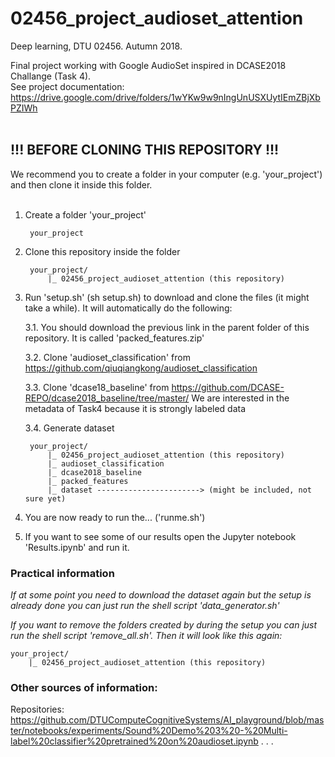 # 02456_project_audioset_attention
Deep learning, DTU 02456. Autumn 2018.<br>

Final project working with Google AudioSet inspired in DCASE2018 Challange (Task 4).<br>
See project documentation: https://drive.google.com/drive/folders/1wYKw9w9nIngUnUSXUytIEmZBjXbPZIWh<br><br>


## !!! BEFORE CLONING THIS REPOSITORY !!!
We recommend you to create a folder in your computer (e.g. 'your_project') and then clone it inside this folder.<br><br>


1. Create a folder 'your_project'

		your_project


2. Clone this repository inside the folder

		your_project/
		    |_ 02456_project_audioset_attention (this repository)


3. Run 'setup.sh' (sh setup.sh) to download and clone the files (it might take a while). It will automatically do the following:

	3.1. You should download the previous link in the parent folder of this repository. It is called 'packed_features.zip'

	3.2. Clone 'audioset_classification' from https://github.com/qiuqiangkong/audioset_classification

	3.3. Clone 'dcase18_baseline' from https://github.com/DCASE-REPO/dcase2018_baseline/tree/master/ We are interested in the metadata of Task4 because it is strongly labeled data

	3.4. Generate dataset

		your_project/
		    |_ 02456_project_audioset_attention (this repository)
		    |_ audioset_classification
		    |_ dcase2018_baseline
		    |_ packed_features
		    |_ dataset -----------------------> (might be included, not sure yet)


4. You are now ready to run the... ('runme.sh')

5. If you want to see some of our results open the Jupyter notebook 'Results.ipynb' and run it.



### Practical information

*If at some point you need to download the dataset again but the setup is already done you can just run the shell script 'data_generator.sh'*


*If you want to remove the folders created by during the setup you can just run the shell script 'remove_all.sh'. Then it will look like this again:*

	your_project/
	    |_ 02456_project_audioset_attention (this repository)






### Other sources of information:
Repositories:
https://github.com/DTUComputeCognitiveSystems/AI_playground/blob/master/notebooks/experiments/Sound%20Demo%203%20-%20Multi-label%20classifier%20pretrained%20on%20audioset.ipynb
.
.
.
